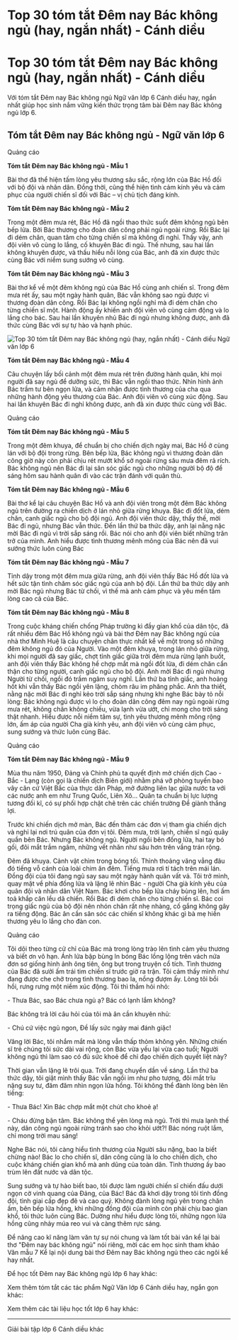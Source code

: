 # Top 30 tóm tắt Đêm nay Bác không ngủ (hay, ngắn nhất) - Cánh diều

# Top 30 tóm tắt Đêm nay Bác không ngủ (hay, ngắn nhất) - Cánh diều

Với tóm tắt Đêm nay Bác không ngủ Ngữ văn lớp 6 Cánh diều hay, ngắn nhất giúp học sinh nắm vững kiến thức trọng tâm bài Đêm nay Bác không ngủ lớp 6.

## Tóm tắt Đêm nay Bác không ngủ - Ngữ văn lớp 6

Quảng cáo

**Tóm tắt Đêm nay Bác không ngủ - Mẫu 1**

Bài thơ đã thể hiện tấm lòng yêu thương sâu sắc, rộng lớn của Bác Hồ đối với bộ đội và nhân dân. Đồng thời, cũng thể hiện tình cảm kính yêu và cảm phục của người chiến sĩ đối với Bác – vị chủ tịch đáng kính.

**Tóm tắt Đêm nay Bác không ngủ - Mẫu 2**

Trong một đêm mưa rét, Bác Hồ đã ngồi thao thức suốt đêm không ngủ bên bếp lửa. Bởi Bác thương cho đoàn dân công phải ngủ ngoài rừng. Rồi Bác lại đi dém chăn, quan tâm cho từng chiến sĩ mà không đi nghỉ. Thấy vậy, anh đội viên vô cùng lo lắng, cố khuyên Bác đi ngủ. Thế nhưng, sau hai lần không khuyên được, và thấu hiểu nỗi lòng của Bác, anh đã xin được thức cùng Bác với niềm sung sướng vô cùng.

**Tóm tắt Đêm nay Bác không ngủ - Mẫu 3**

Bài thơ kể về một đêm không ngủ của Bác Hồ cùng anh chiến sĩ. Trong đêm mưa rét ấy, sau một ngày hành quân, Bác vẫn không sao ngủ được vì thương đoàn dân công. Rồi Bác lại không ngồi nghỉ mà đi dém chăn cho từng chiến sĩ một. Hành động ấy khiến anh đội viên vô cùng cảm động và lo lắng cho bác. Sau hai lần khuyên nhủ Bác đi ngủ nhưng không được, anh đã thức cùng Bác với sự tự hào và hạnh phúc.

![Top 30 tóm tắt Đêm nay Bác không ngủ \(hay, ngắn nhất\) - Cánh diều Ngữ văn lớp 6](https://vietjack.com/soan-van-lop-6-cd/images/tom-tat-dem-nay-bac-khong-ngu-66811.png)

**Tóm tắt Đêm nay Bác không ngủ - Mẫu 4**

Câu chuyện lấy bối cảnh một đêm mưa rét trên đường hành quân, khi mọi người đã say ngủ để dưỡng sức, thì Bác vẫn ngồi thao thức. Nhìn hình ảnh Bác trầm tư bên ngọn lửa, và cảm nhận được tình thương của cha qua những hành động yêu thương của Bác. Anh đội viên vô cùng xúc động. Sau hai lần khuyên Bác đi nghỉ không được, anh đã xin được thức cùng với Bác.

Quảng cáo

**Tóm tắt Đêm nay Bác không ngủ - Mẫu 5**

Trong một đêm khuya, để chuẩn bị cho chiến dịch ngày mai, Bác Hồ ở cùng lán với bộ đội trong rừng. Bên bếp lửa, Bác không ngủ vì thương đoàn dân công giờ này còn phải chịu rét mướt khổ sở ngoài rừng sâu mưa đêm rả rích. Bác không ngủ nên Bác đi lại săn sóc giấc ngủ cho những người bộ độ để sáng hôm sau hành quân đi vào các trận đánh với quân thù.

**Tóm tắt Đêm nay Bác không ngủ - Mẫu 6**

Bài thơ kể lại câu chuyện Bác Hồ và anh đội viên trong một đêm Bác không ngủ trên đường ra chiến dịch ở lán nhỏ giữa rừng khuya. Bác đi đốt lửa, dém chăn, canh giấc ngủ cho bộ đội ngủ. Anh đội viên thức dậy, thấy thế, mời Bác đi ngủ, nhưng Bác vẫn thức. Đến lần thứ ba thức dậy, anh lại nằng nặc mời Bác đi ngủ vì trời sắp sáng rồi. Bác nói cho anh đội viên biết những trăn trở của mình. Anh hiểu được tình thương mênh mông của Bác nên đã vui sướng thức luôn cùng Bác

**Tóm tắt Đêm nay Bác không ngủ - Mẫu 7**

Tỉnh dậy trong một đêm mưa giữa rừng, anh đội viên thấy Bác Hồ đốt lửa và hết sức tận tình chăm sóc giấc ngủ của anh bộ đội. Lần thứ ba thức dậy anh mời Bác ngủ nhưng Bác từ chối, vì thế mà anh cảm phục và yêu mến tấm lòng cao cả của Bác.

**Tóm tắt Đêm nay Bác không ngủ - Mẫu 8**

Trong cuộc kháng chiến chống Pháp trường kì đầy gian khổ của dân tộc, đã rất nhiều đêm Bác Hồ không ngủ và bài thơ Đêm nay Bác không ngủ của nhà thơ Minh Huệ là câu chuyện chân thực nhất kể về một trong số những đêm không ngủ đó của Người. Vào một đêm khuya, trong lán nhỏ giữa rừng, khi mọi người đã say giấc, chợt tỉnh giấc giữa trời đêm mưa rừng lạnh buốt, anh đội viên thấy Bác không hề chợp mắt mà ngồi đốt lửa, đi dém chăn cẩn thận cho từng người, canh giấc ngủ cho bộ đội. Anh mời Bác đi ngủ nhưng Người từ chối, ngồi đó trầm ngâm suy nghĩ. Lần thứ ba tỉnh giấc, anh hoảng hốt khi vẫn thấy Bác ngồi yên lặng, chòm râu im phăng phắc. Anh tha thiết, nằng nặc mời Bác đi nghỉ kẻo trời sắp sáng nhưng khi nghe Bác bày tỏ nỗi lòng: Bác không ngủ được vì lo cho đoàn dân công đêm nay ngủ ngoài rừng mưa rét, không chăn không chiếu, vừa lạnh vừa ướt, chỉ mong cho trời sáng thật nhanh. Hiểu được nỗi niềm tâm sự, tình yêu thương mênh mông rộng lớn, ấm áp của người Cha già kính yêu, anh đội viên vô cùng cảm phục, sung sướng và thức luôn cùng Bác.

Quảng cáo

**Tóm tắt Đêm nay Bác không ngủ - Mẫu 9**

Mùa thu năm 1950, Đảng và Chính phủ ta quyết định mở chiến dịch Cao - Bắc - Lạng (còn gọi là chiến dịch Biên giới) nhằm phá vỡ phòng tuyến bao vây căn cứ Việt Bắc của thực dân Pháp, mở đường liên lạc giữa nước ta với các nước anh em như Trung Quốc, Liên Xô... Quân ta chuẩn bị lực lượng tương đối kĩ, có sự phối hợp chặt chẽ trên các chiến trường Để giành thắng lợi.

Trước khi chiến dịch mở màn, Bác đến thăm các đơn vị tham gia chiến dịch và nghỉ lại nơi trú quân của đơn vị tôi. Đêm mưa, trời lạnh, chiến sĩ ngủ quây quần bên Bác. Nhưng Bác không ngủ. Người ngồi bên đống lửa, hai tay bó gối, đôi mắt trầm ngâm, những vết nhăn như sâu hơn trên vầng trán rộng.

Đêm đã khuya. Cảnh vật chìm trong bóng tối. Thỉnh thoảng văng vẳng đâu đó tiếng vỗ cánh của loài chim ăn đêm. Tiếng mưa rơi tí tách trên mái lán. Đồng đội của tôi đang ngủ say sau một ngày hành quân vất vả. Tôi trở mình, quay mặt về phía đống lửa và lặng lẽ nhìn Bác - người Cha già kính yêu của quân đội và nhân dân Việt Nam. Bác khơi cho bếp lửa cháy bùng lên, hơi ấm toả khắp căn lều dã chiến. Rồi Bác đi dém chăn cho từng chiến sĩ. Bác coi trọng giấc ngủ của bộ đội nên nhón chân rất nhẹ nhàng, cố gắng không gây ra tiếng động. Bác ân cần săn sóc các chiến sĩ không khác gì bà mẹ hiền thương yêu lo lắng cho đàn con.

Quảng cáo

Tôi dõi theo từng cử chỉ của Bác mà trong lòng trào lên tình cảm yêu thương và biết ơn vô hạn. Ánh lửa bập bùng ln bóng Bác lồng lộng trên vách nứa đơn sơ giống hình ảnh ông tiên, ông bụt trong truyện cổ tích. Tình thương của Bác đã sưởi ấm trái tim chiến sĩ trước giờ ra trận. Tôi cảm thấy mình như đang được che chở trong tình thương bao la, nồng đượm ấy. Lòng tôi bồi hồi, rưng rưng một niềm xúc động. Tôi thì thầm hỏi nhỏ:

\- Thưa Bác, sao Bác chưa ngủ ạ? Bác có lạnh lắm không?

Bác không trả lời câu hỏi của tôi mà ân cần khuyên nhủ:

\- Chú cứ việc ngủ ngon, Đề lấy sức ngày mai đánh giặc!

Vâng lời Bác, tôi nhắm mắt mà lòng vẫn thấp thỏm không yên. Những chiến sĩ trẻ chúng tôi sức dài vai rộng, còn Bác vừa yếu lại vừa cao tuổi; Người không ngủ thì làm sao có đủ sức khoẻ để chỉ đạo chiến dịch quyết liệt này?

Thời gian vẫn lặng lẽ trôi qua. Trời đang chuyển dần về sáng. Lần thứ ba thức dậy, tôi giật mình thấy Bác vẫn ngồi im như pho tượng, đôi mắt trĩu nặng suy tư, đăm đăm nhìn ngọn lửa hồng. Tôi không thể đành lòng bèn lên tiếng:

\- Thưa Bác! Xin Bác chợp mắt một chút cho khoẻ ạ!

\- Cháu đừng bận tâm. Bác không thể yên lòng mà ngủ. Trời thì mưa lạnh thế này, dân công ngủ ngoài rừng tránh sao cho khỏi ướt?! Bác nóng ruột lắm, chỉ mong trời mau sáng!

Nghe Bác nói, tôi càng hiểu tình thương của Người sâu nặng, bao la biết chừng nào! Bác lo cho chiến sĩ, dân công cũng là lo cho chiến dịch, cho cuộc kháng chiến gian khổ mà anh dũng của toàn dân. Tình thương ấy bao trùm lên đất nước và dân tộc.

Sung sướng và tự hào biết bao, tôi được làm người chiến sĩ chiến đấu dưới ngọn cờ vinh quang của Đảng, của Bác! Bác đã khơi dậy trong tôi tình đồng đội, tình giai cấp đẹp đẽ và cao quý. Không đành lòng ngủ yên trong chăn ấm, bên bếp lửa hồng, khi những đồng đội của mình còn phải chịu bao gian khổ, tôi thức luôn cùng Bác. Dường như hiểu được lòng tôi, những ngọn lửa hồng cũng nhảy múa reo vui và càng thêm rực sáng.

Để nâng cao kĩ năng làm văn tự sự nói chung và làm tốt bài văn kể lại bài thơ "Đêm nay bác không ngủ" nói riêng, mời các em học sinh tham khảo Văn mẫu 7 Kể lại nội dung bài thơ Đêm nay Bác không ngủ theo các ngôi kể hay nhất.

Để học tốt Đêm nay Bác không ngủ lớp 6 hay khác:

Xem thêm tóm tắt các tác phẩm Ngữ Văn lớp 6 Cánh diều hay, ngắn gọn khác:

Xem thêm các tài liệu học tốt lớp 6 hay khác:

* * *

Giải bài tập lớp 6 Cánh diều khác
